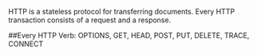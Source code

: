 HTTP is a stateless protocol for transferring documents. Every HTTP transaction consists of a request and a response.

##Every HTTP Verb:
OPTIONS, GET, HEAD, POST, PUT, DELETE, TRACE, CONNECT